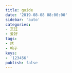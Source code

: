 ```yaml
---
title: guide
date: '2019-08-08 08:00:00'
sidebar: 'auto'
categories:
- 烹饪
- 爱好
tags:
- 烤
- 鸭子
keys:
- '123456'
publish: false
---
```



